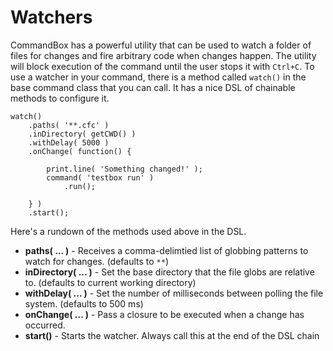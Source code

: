 # Watchers

CommandBox has a powerful utility that can be used to watch a folder of files for changes and fire arbitrary code when changes happen. The utility will block execution of the command until the user stops it with `Ctrl+C`.  To use a watcher in your command, there is a method called `watch()` in the base command class that you can call.  It has a nice DSL of chainable methods to configure it.

```
watch()
	.paths( '**.cfc' )
	.inDirectory( getCWD() )
	.withDelay( 5000 )
	.onChange( function() {
	
		print.line( 'Something changed!' );
		command( 'testbox run' )
			.run();
			
	} )
	.start();
```

Here's a rundown of the methods used above in the DSL.

* **paths( ... )** - Receives a comma-delimtied list of globbing patterns to watch for changes. (defaults to `**`)
* **inDirectory( ... )** - Set the base directory that the file globs are relative to. (defaults to current working directory)
* **withDelay( ... )** - Set the number of milliseconds between polling the file system. (defaults to 500 ms)
* **onChange( ... )** - Pass a closure to be executed when a change has occurred.
* **start()** - Starts the watcher. Always call this at the end of the DSL chain